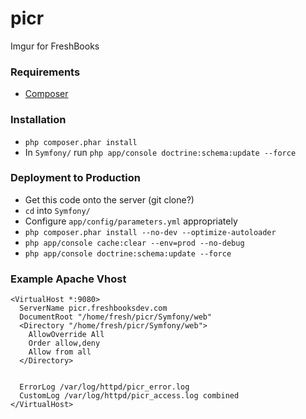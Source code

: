 picr
====

Imgur for FreshBooks

### Requirements ###
- [Composer](https://getcomposer.org)

### Installation ###
- `php composer.phar install`
- In `Symfony/` run `php app/console doctrine:schema:update --force`

### Deployment to Production ###
- Get this code onto the server (git clone?)
- `cd` into `Symfony/`
- Configure `app/config/parameters.yml` appropriately
- `php composer.phar install --no-dev --optimize-autoloader`
- `php app/console cache:clear --env=prod --no-debug`
- `php app/console doctrine:schema:update --force`

### Example Apache Vhost ###

```
<VirtualHost *:9080>
  ServerName picr.freshbooksdev.com
  DocumentRoot "/home/fresh/picr/Symfony/web"
  <Directory "/home/fresh/picr/Symfony/web">
    AllowOverride All
    Order allow,deny
    Allow from all
  </Directory>


  ErrorLog /var/log/httpd/picr_error.log
  CustomLog /var/log/httpd/picr_access.log combined
</VirtualHost>
```